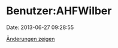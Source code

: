 Benutzer:AHFWilber
==================

Date: 2013-06-27 09:28:55

[Änderungen
zeigen](http://www.yacy-websuche.de/wiki/index.php?title=Benutzer:AHFWilber&diff=21412&oldid=21392)
